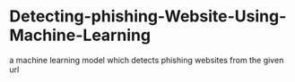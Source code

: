 # Detecting-phishing-Website-Using-Machine-Learning
a machine learning model which detects phishing websites from the given url
